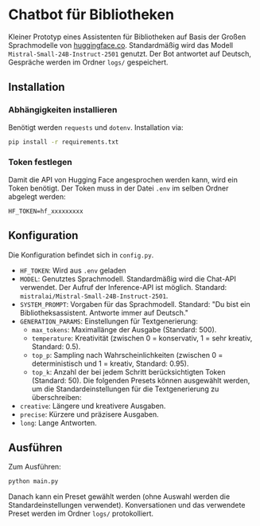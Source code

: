 # Chatbot für Bibliotheken
Kleiner Prototyp eines Assistenten für Bibliotheken auf Basis der Großen Sprachmodelle von [huggingface.co](https://huggingface.co). Standardmäßig wird das Modell `Mistral-Small-24B-Instruct-2501` genutzt. Der Bot antwortet auf Deutsch, Gespräche werden im Ordner `logs/` gespeichert.
## Installation
### Abhängigkeiten installieren
Benötigt werden `requests` und `dotenv`. Installation via: 
```bash
pip install -r requirements.txt
```
### Token festlegen
Damit die API von Hugging Face angesprochen werden kann, wird ein Token benötigt. Der Token muss in der Datei `.env` im selben Ordner abgelegt werden:
```env
HF_TOKEN=hf_xxxxxxxxx
```
## Konfiguration
Die Konfiguration befindet sich in `config.py`.  
- `HF_TOKEN`: Wird aus `.env` geladen
- `MODEL`: Genutztes Sprachmodell. Standardmäßig wird die Chat-API verwendet. Der Aufruf der Inference-API ist möglich. Standard: `mistralai/Mistral-Small-24B-Instruct-2501`.
- `SYSTEM_PROMPT`: Vorgaben für das Sprachmodell. Standard: "Du bist ein Bibliotheksassistent. Antworte immer auf Deutsch."
- `GENERATION_PARAMS`: Einstellungen für Textgenerierung:
  + `max_tokens`: Maximallänge der Ausgabe (Standard: 500).
  + `temperature`: Kreativität (zwischen 0 = konservativ, 1 = sehr kreativ, Standard: 0.5).
  + `top_p`: Sampling nach Wahrscheinlichkeiten (zwischen 0 = deterministisch und 1 = kreativ, Standard: 0.95).
  + `top_k`: Anzahl der bei jedem Schritt berücksichtigten Token (Standard: 50).
Die folgenden Presets können ausgewählt werden, um die Standardeinstellungen für die Textgenerierung zu überschreiben:
- `creative`: Längere und kreativere Ausgaben.
- `precise`: Kürzere und präzisere Ausgaben.
- `long`: Lange Antworten.
## Ausführen
Zum Ausführen: 
```bash
python main.py
```
Danach kann ein Preset gewählt werden (ohne Auswahl werden die Standardeinstellungen verwendet). Konversationen und das verwendete Preset werden im Ordner `logs/` protokolliert.
